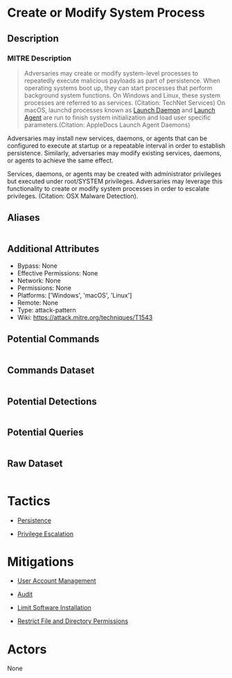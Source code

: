
# Create or Modify System Process

## Description

### MITRE Description

> Adversaries may create or modify system-level processes to repeatedly execute malicious payloads as part of persistence. When operating systems boot up, they can start processes that perform background system functions. On Windows and Linux, these system processes are referred to as services. (Citation: TechNet Services) On macOS, launchd processes known as [Launch Daemon](https://attack.mitre.org/techniques/T1543/004) and [Launch Agent](https://attack.mitre.org/techniques/T1543/001) are run to finish system initialization and load user specific parameters.(Citation: AppleDocs Launch Agent Daemons) 

Adversaries may install new services, daemons, or agents that can be configured to execute at startup or a repeatable interval in order to establish persistence. Similarly, adversaries may modify existing services, daemons, or agents to achieve the same effect.  

Services, daemons, or agents may be created with administrator privileges but executed under root/SYSTEM privileges. Adversaries may leverage this functionality to create or modify system processes in order to escalate privileges. (Citation: OSX Malware Detection).  

## Aliases

```

```

## Additional Attributes

* Bypass: None
* Effective Permissions: None
* Network: None
* Permissions: None
* Platforms: ['Windows', 'macOS', 'Linux']
* Remote: None
* Type: attack-pattern
* Wiki: https://attack.mitre.org/techniques/T1543

## Potential Commands

```

```

## Commands Dataset

```

```

## Potential Detections

```json

```

## Potential Queries

```json

```

## Raw Dataset

```json

```

# Tactics


* [Persistence](../tactics/Persistence.md)

* [Privilege Escalation](../tactics/Privilege-Escalation.md)
    

# Mitigations


* [User Account Management](../mitigations/User-Account-Management.md)

* [Audit](../mitigations/Audit.md)
    
* [Limit Software Installation](../mitigations/Limit-Software-Installation.md)
    
* [Restrict File and Directory Permissions](../mitigations/Restrict-File-and-Directory-Permissions.md)
    

# Actors

None
